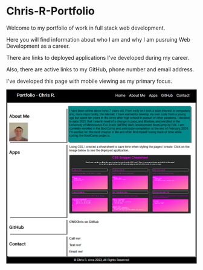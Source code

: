# Chris-R-Portfolio
Welcome to my portfolio of work in full stack web development.

Here you will find information about who I am and why I am pusruing Web Development as a career.

There are links to deployed applications I've developed during my career.

Also, there are active links to my GitHub, phone number and email address.

I've developed this page with mobile viewing as my primary focus.

<img src="./assets/img/Screenshot 2023-09-18 161026.png" alt="screenshot preview of my portfolio">